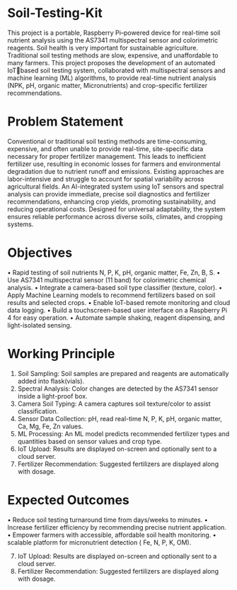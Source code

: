 # Soil-Testing-Kit
This project is a portable, Raspberry Pi–powered device for real-time soil nutrient analysis using the AS7341 multispectral sensor and colorimetric reagents. Soil health is very important for sustainable agriculture. Traditional soil testing methods are slow, expensive, and unaffordable to many farmers. This project proposes the development of an automated IoT￾based soil testing system, collaborated with multispectral sensors and machine learning (ML) algorithms, to provide real-time nutrient analysis (NPK, pH, organic matter, Micronutrients) and crop-specific fertilizer recommendations.

# Problem Statement
 Conventional or traditional soil testing methods are time-consuming, expensive, and often unable to provide real-time, site-specific data necessary for proper fertilizer management. This leads to inefficient fertilizer use, resulting in economic losses for farmers and environmental degradation due to nutrient runoff and emissions. Existing approaches are labor-intensive and struggle to account for spatial variability across agricultural fields. An AI-integrated system using IoT sensors and spectral analysis can provide immediate, precise soil diagnostics and fertilizer recommendations, enhancing crop yields, promoting 
sustainability, and reducing operational costs. Designed for universal adaptability, the system ensures reliable performance across diverse soils, climates, and cropping systems.

# Objectives
• Rapid testing of soil nutrients N, P, K, pH, organic matter, Fe, Zn, B, S.
• Use AS7341 multispectral sensor (11 band) for colorimetric chemical analysis.
• Integrate a camera-based soil type classifier (texture, color).
• Apply Machine Learning models to recommend fertilizers based on soil results and selected crops.
• Enable IoT-based remote monitoring and cloud data logging.
• Build a touchscreen-based user interface on a Raspberry Pi 4 for easy operation.
• Automate sample shaking, reagent dispensing, and light-isolated sensing.

# Working Principle
1. Soil Sampling: Soil samples are prepared and reagents are automatically added into flask(vials).
2. Spectral Analysis: Color changes are detected by the AS7341 sensor inside a light-proof box.
3. Camera Soil Typing: A camera captures soil texture/color to assist classification.
4. Sensor Data Collection: pH, read real-time N, P, K, pH, organic matter, Ca, Mg, Fe, Zn values.
5. ML Processing: An ML model predicts recommended fertilizer types and quantities based on sensor 
values and crop type.
6. IoT Upload: Results are displayed on-screen and optionally sent to a cloud server.
7. Fertilizer Recommendation: Suggested fertilizers are displayed along with dosage.

# Expected Outcomes
• Reduce soil testing turnaround time from days/weeks to minutes.
• Increase fertilizer efficiency by recommending precise nutrient application.
• Empower farmers with accessible, affordable soil health monitoring.
• scalable platform for micronutrient detection ( Fe, N, P, K, OM).

7. IoT Upload: Results are displayed on-screen and optionally sent to a cloud server.
8. Fertilizer Recommendation: Suggested fertilizers are displayed along with dosage.
